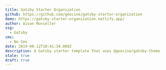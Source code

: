 ```yaml
---
title: Gatsby Starter Organization
github: https://github.com/geocine/gatsby-starter-organization
demo: https://gatsby-starter-organization.netlify.app/
author: Aivan Monceller
ssg:
  - Gatsby
cms:
  - No Cms
date: 2019-08-12T10:41:34.000Z
description: A Gatsby starter template that uses @geocine/gatsby-theme-organization
stale: true
draft: true
---
```

